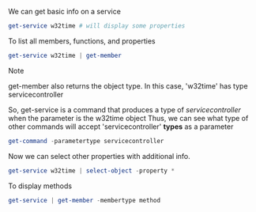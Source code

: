 
We can get basic info on a service

```PowerShell
get-service w32time # will display some properties
````

To list all members, functions, and properties

```PowerShell
get-service w32time | get-member
```

> [!NOTE]
> get-member also returns the object type. In this case, 'w32time' has type servicecontroller

So, get-service is a command that produces a type of *servicecontroller* when the parameter is the w32time object
Thus, we can see what type of other commands will accept 'servicecontroller' **types** as a parameter

```PowerShell
get-command -parametertype servicecontroller
```


Now we can select other properties with additional info.

```PowerShell
get-service w32time | select-object -property *
```

To display methods

```PowerShell
get-service | get-member -membertype method
```

